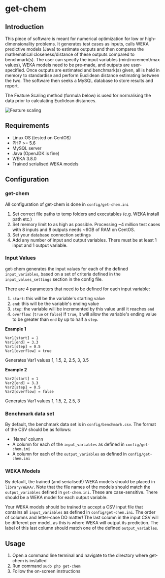 # get-chem

## Introduction

This piece of software is meant for numerical optimization for low or high-dimensionality problems. It generates test cases as inputs, calls WEKA predictive models (Java) to estimate outputs and then compares the mathematical closeness/distance of these outputs compared to benchmark(s). The user can specify the input variables (min/increment/max values), WEKA models need to be pre-made, and outputs are user-specified. Once outputs are estimated and benchmark(s) given, all is held in memory to standardise and perform Euclidean distance estimating between the two. The software then seeks a MySQL database to store results and report.


The Feature Scaling method (formula below) is used for normalising the data prior to calculating Euclidean distances.

![Feature scaling](https://wikimedia.org/api/rest_v1/media/math/render/svg/358923abc154221bb5022fc329061f6fc4dcc69f)



## Requirements

- Linux OS (tested on CentOS)
- PHP >= 5.6
- MySQL server
- Java (OpenJDK is fine)
- WEKA 3.8.0
- Trained serialised WEKA models

## Configuration

### get-chem

All configuration of get-chem is done in `config/get-chem.ini`

1. Set correct file paths to temp folders and executables (e.g. WEKA install path etc.)
2. Set memory limit to as high as possible. Processing ~4 million test cases with 8 inputs and 8 outputs needs ~6GB of RAM on CentOS.
3. Set your database connection settings
4. Add any number of input and output variables. There must be at least 1 input and 1 output variable.

### Input Values

get-chem generates the input values for each of the defined `input_variables`, based on a set of criteria defined in the `input_values_settings` section in the config file.

There are 4 parameters that need to be defined for each input variable:

1. `start`: this will be the variable's starting value
2. `end`: this will be the variable's ending value
3. `step`: the variable will be incremented by this value until it reaches `end`
4. `overflow`: (`true` or `false`) If `true`, it will allow the variable's ending value to be greater than `end` by up to half a `step`.

**Example 1**
```
Var1[start] = 1
Var1[end] = 3.3
Var1[step] = 0.5
Var1[overflow] = true
```
Generates Var1 values 1, 1.5, 2, 2.5, 3, 3.5

**Example 2**
```
Var2[start] = 1
Var2[end] = 3.3
Var2[step] = 0.5
Var2[overflow] = false
```
Generates Var1 values 1, 1.5, 2, 2.5, 3

### Benchmark data set

By default, the benchmark data set is in `config/benchmark.csv`. The format of the CSV should be as follows:
- 'Name' column
- A column for each of the `input_variables` as defined in `config/get-chem.ini`
- A column for each of the `output_variables` as defined in `config/get-chem.ini`

### WEKA Models

By default, the trained (and serialised!) WEKA models should be placed in `library/WEKA/`. Note that the file names of the models should match the `output_variables` defined in `get-chem.ini`. These are case-sensitive. There should be a WEKA model for each output variable.

Your WEKA models should be trained to accept a CSV input file that contains all `input_variables` as defined in `config/get-chem.ini`. The order of columns and letter-case DO matter! The last column in the input CSV will be different per model, as this is where WEKA will output its prediction. The label of this last column should match one of the defined `output_variables`.

## Usage

1. Open a command line terminal and navigate to the directory where get-chem is installed
2. Run command `sudo php get-chem`
3. Follow the on-screen instructions
